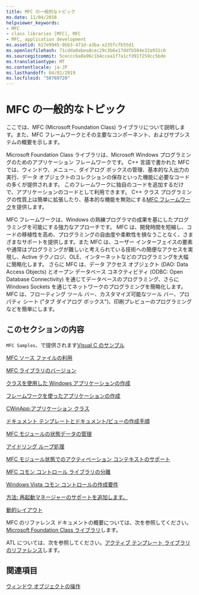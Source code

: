 ```yaml
---
title: MFC の一般的なトピック
ms.date: 11/04/2016
helpviewer_keywords:
- MFC
- class libraries [MFC], MFC
- MFC, application development
ms.assetid: 617e9945-9bb3-471d-a3ba-e235fcfb55d1
ms.openlocfilehash: 71cdda0abea8cec29c3b6e17ddfb584e32a931c6
ms.sourcegitcommit: 5cecccba0a96c1b4ccea1f7a1cfd91f259cc5bde
ms.translationtype: MT
ms.contentlocale: ja-JP
ms.lasthandoff: 04/01/2019
ms.locfileid: "58769720"
---
```

# <a name="general-mfc-topics"></a>MFC の一般的なトピック

ここでは、MFC (Microsoft Foundation Class) ライブラリについて説明します。また、MFC フレームワークとその主要なコンポーネント、およびサブシステムの概要を示します。

Microsoft Foundation Class ライブラリは、Microsoft Windows プログラミングのためのアプリケーション フレームワークです。 C++ 言語で書かれた MFC では、ウィンドウ、メニュー、ダイアログ ボックスの管理、基本的な入出力の実行、データ オブジェクトのコレクションの保存といった機能に必要なコードの多くが提供されます。 このフレームワークに独自のコードを追加するだけで、アプリケーションのコードとして利用できます。 C++ クラス プログラミングの性質上は簡単に拡張したり、基本的な機能を無効にする[MFC フレームワーク](../mfc/framework-mfc.md)を提供します。

MFC フレームワークは、Windows の熟練プログラマの成果を基にしたプログラミングを可能にする強力なアプローチです。 MFC は、開発時間を短縮し、コードの移植性を高め、プログラミングの自由度や柔軟性を損なうことなく、さまざまなサポートを提供します。また MFC は、ユーザー インターフェイスの要素や通常はプログラミングが難しいと考えられている技術への簡便なアクセスを実現し、Active テクノロジ、OLE、インターネットなどのプログラミングを大幅に簡略化します。 さらに MFC は、データ アクセス オブジェクト (DAO: Data Access Objects) とオープン データベース コネクティビティ (ODBC: Open Database Connectivity) を通じてデータベースのプログラミング、さらに Windows Sockets を通じてネットワークのプログラミングを簡略化します。 MFC は、フローティング ツール バー、カスタマイズ可能なツール バー、プロパティ シート ("タブ ダイアログ ボックス")、印刷プレビューのプログラミングなどを簡単にします。

## <a name="in-this-section"></a>このセクションの内容

`MFC Samples`、で提供されます[Visual C のサンプル](../overview/visual-cpp-samples.md)

[MFC ソース ファイルの利用](../mfc/using-the-mfc-source-files.md)

[MFC ライブラリのバージョン](../mfc/mfc-library-versions.md)

[クラスを使用した Windows アプリケーションの作成](../mfc/using-the-classes-to-write-applications-for-windows.md)

[フレームワークを使ったアプリケーションの作成](../mfc/building-on-the-framework.md)

[CWinApp:アプリケーション クラス](../mfc/cwinapp-the-application-class.md)

[ドキュメント テンプレートとドキュメント/ビューの作成手順](../mfc/document-templates-and-the-document-view-creation-process.md)

[MFC モジュールの状態データの管理](../mfc/managing-the-state-data-of-mfc-modules.md)

[アイドリング ループ処理](../mfc/idle-loop-processing.md)

[MFC モジュール状態でのアクティベーション コンテキストのサポート](../mfc/support-for-activation-contexts-in-the-mfc-module-state.md)

[MFC コモン コントロール ライブラリの分離](../mfc/isolation-of-the-mfc-common-controls-library.md)

[Windows Vista コモン コントロールの作成要件](../mfc/build-requirements-for-windows-vista-common-controls.md)

[方法: 再起動マネージャーのサポートを追加します。](../mfc/how-to-add-restart-manager-support.md)

[動的レイアウト](../mfc/dynamic-layout.md)

MFC のリファレンス ドキュメントの概要については、次を参照してください。 [Microsoft Foundation Class ライブラリ](../mfc/mfc-desktop-applications.md)します。

ATL については、次を参照してください。[アクティブ テンプレート ライブラリのリファレンス](../atl/atl-class-overview.md)します。

## <a name="see-also"></a>関連項目

[ウィンドウ オブジェクトの操作](../mfc/working-with-window-objects.md)
